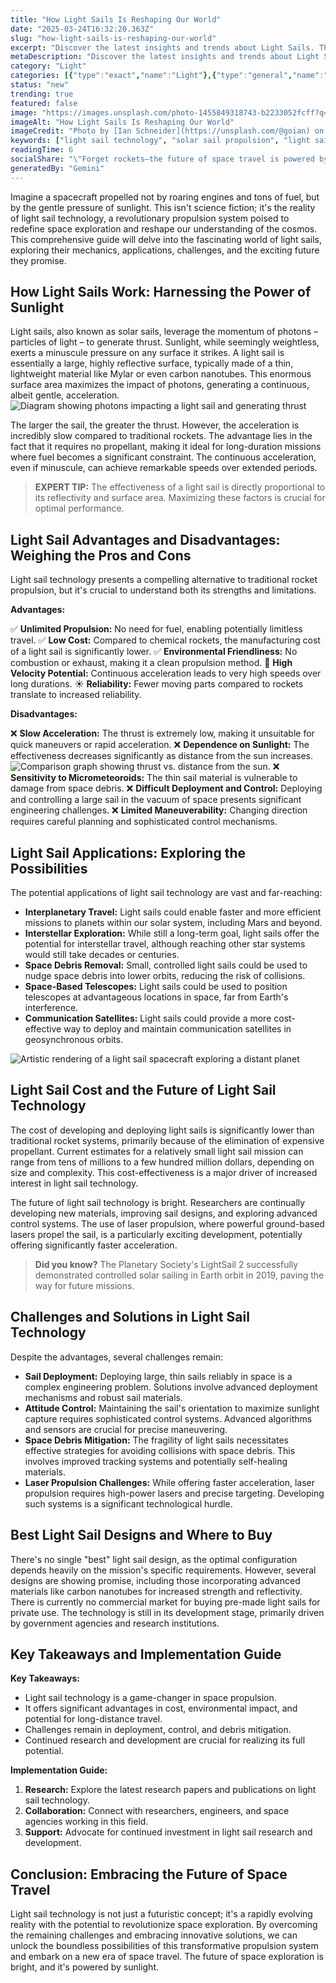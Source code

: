 ```yaml
---
title: "How Light Sails Is Reshaping Our World"
date: "2025-03-24T16:32:20.363Z"
slug: "how-light-sails-is-reshaping-our-world"
excerpt: "Discover the latest insights and trends about Light Sails. This comprehensive guide covers everything you need to know about Light Sails in 2025."
metaDescription: "Discover the latest insights and trends about Light Sails. This comprehensive guide covers everything you need to know about Light Sails in 2025."
category: "Light"
categories: [{"type":"exact","name":"Light"},{"type":"general","name":"Space Exploration"},{"type":"medium","name":"Propulsion Systems"},{"type":"specific","name":"Solar Sails"},{"type":"niche","name":"Interstellar Travel"}]
status: "new"
trending: true
featured: false
image: "https://images.unsplash.com/photo-1455849318743-b2233052fcff?q=85&w=1200&fit=max&fm=webp&auto=compress"
imageAlt: "How Light Sails Is Reshaping Our World"
imageCredit: "Photo by [Ian Schneider](https://unsplash.com/@goian) on Unsplash"
keywords: ["light sail technology", "solar sail propulsion", "light sail spacecraft", "buy light sail", "how light sails work", "light sail advantages disadvantages", "light sail cost", "future of light sail technology", "light sail applications", "best light sail designs"]
readingTime: 6
socialShare: "\"Forget rockets—the future of space travel is powered by sunlight! Light sail technology is poised to revolutionize how we explore the cosmos.\""
generatedBy: "Gemini"
---
```




Imagine a spacecraft propelled not by roaring engines and tons of fuel, but by the gentle pressure of sunlight.  This isn't science fiction; it's the reality of light sail technology, a revolutionary propulsion system poised to redefine space exploration and reshape our understanding of the cosmos.  This comprehensive guide will delve into the fascinating world of light sails, exploring their mechanics, applications, challenges, and the exciting future they promise.

## How Light Sails Work: Harnessing the Power of Sunlight

Light sails, also known as solar sails, leverage the momentum of photons – particles of light – to generate thrust.  Sunlight, while seemingly weightless, exerts a minuscule pressure on any surface it strikes.  A light sail is essentially a large, highly reflective surface, typically made of a thin, lightweight material like Mylar or even carbon nanotubes. This enormous surface area maximizes the impact of photons, generating a continuous, albeit gentle, acceleration.  ![Diagram showing photons impacting a light sail and generating thrust](https://images.unsplash.com/photo-1451187580459-43490279c0fa?q=85&w=1200&fit=max&fm=webp&auto=compress)

The larger the sail, the greater the thrust. However, the acceleration is incredibly slow compared to traditional rockets.  The advantage lies in the fact that it requires no propellant, making it ideal for long-duration missions where fuel becomes a significant constraint.  The continuous acceleration, even if minuscule, can achieve remarkable speeds over extended periods.

> **EXPERT TIP:** The effectiveness of a light sail is directly proportional to its reflectivity and surface area.  Maximizing these factors is crucial for optimal performance.

## Light Sail Advantages and Disadvantages: Weighing the Pros and Cons

Light sail technology presents a compelling alternative to traditional rocket propulsion, but it's crucial to understand both its strengths and limitations.

**Advantages:**

✅ **Unlimited Propulsion:** No need for fuel, enabling potentially limitless travel.
✅ **Low Cost:**  Compared to chemical rockets, the manufacturing cost of a light sail is significantly lower.
✅ **Environmental Friendliness:**  No combustion or exhaust, making it a clean propulsion method.
🚀 **High Velocity Potential:**  Continuous acceleration leads to very high speeds over long durations.
☀️ **Reliability:**  Fewer moving parts compared to rockets translate to increased reliability.

**Disadvantages:**

❌ **Slow Acceleration:**  The thrust is extremely low, making it unsuitable for quick maneuvers or rapid acceleration.
❌ **Dependence on Sunlight:**  The effectiveness decreases significantly as distance from the sun increases.  ![Comparison graph showing thrust vs. distance from the sun](https://images.unsplash.com/photo-1484417894907-623942c8ee29?q=85&w=1200&fit=max&fm=webp&auto=compress).
❌ **Sensitivity to Micrometeoroids:**  The thin sail material is vulnerable to damage from space debris.
❌ **Difficult Deployment and Control:**  Deploying and controlling a large sail in the vacuum of space presents significant engineering challenges.
❌ **Limited Maneuverability:**  Changing direction requires careful planning and sophisticated control mechanisms.

## Light Sail Applications: Exploring the Possibilities

The potential applications of light sail technology are vast and far-reaching:

* **Interplanetary Travel:**  Light sails could enable faster and more efficient missions to planets within our solar system, including Mars and beyond.
* **Interstellar Exploration:**  While still a long-term goal, light sails offer the potential for interstellar travel, although reaching other star systems would still take decades or centuries.
* **Space Debris Removal:**  Small, controlled light sails could be used to nudge space debris into lower orbits, reducing the risk of collisions.
* **Space-Based Telescopes:**  Light sails could be used to position telescopes at advantageous locations in space, far from Earth's interference.
* **Communication Satellites:**  Light sails could provide a more cost-effective way to deploy and maintain communication satellites in geosynchronous orbits.

![Artistic rendering of a light sail spacecraft exploring a distant planet](https://images.unsplash.com/photo-1517976487492-5750f3195933?q=85&w=1200&fit=max&fm=webp&auto=compress)

## Light Sail Cost and the Future of Light Sail Technology

The cost of developing and deploying light sails is significantly lower than traditional rocket systems, primarily because of the elimination of expensive propellant. Current estimates for a relatively small light sail mission can range from tens of millions to a few hundred million dollars, depending on size and complexity.  This cost-effectiveness is a major driver of increased interest in light sail technology.

The future of light sail technology is bright.  Researchers are continually developing new materials, improving sail designs, and exploring advanced control systems.  The use of laser propulsion, where powerful ground-based lasers propel the sail, is a particularly exciting development, potentially offering significantly faster acceleration.  

> **Did you know?** The Planetary Society's LightSail 2 successfully demonstrated controlled solar sailing in Earth orbit in 2019, paving the way for future missions.

## Challenges and Solutions in Light Sail Technology

Despite the advantages, several challenges remain:

* **Sail Deployment:**  Deploying large, thin sails reliably in space is a complex engineering problem.  Solutions involve advanced deployment mechanisms and robust sail materials.
* **Attitude Control:**  Maintaining the sail's orientation to maximize sunlight capture requires sophisticated control systems.  Advanced algorithms and sensors are crucial for precise maneuvering.
* **Space Debris Mitigation:**  The fragility of light sails necessitates effective strategies for avoiding collisions with space debris.  This involves improved tracking systems and potentially self-healing materials.
* **Laser Propulsion Challenges:**  While offering faster acceleration, laser propulsion requires high-power lasers and precise targeting.  Developing such systems is a significant technological hurdle.

## Best Light Sail Designs and Where to Buy

There's no single "best" light sail design, as the optimal configuration depends heavily on the mission's specific requirements.  However, several designs are showing promise, including those incorporating advanced materials like carbon nanotubes for increased strength and reflectivity.  There is currently no commercial market for buying pre-made light sails for private use.  The technology is still in its development stage, primarily driven by government agencies and research institutions.

## Key Takeaways and Implementation Guide

**Key Takeaways:**

* Light sail technology is a game-changer in space propulsion.
* It offers significant advantages in cost, environmental impact, and potential for long-distance travel.
* Challenges remain in deployment, control, and debris mitigation.
* Continued research and development are crucial for realizing its full potential.

**Implementation Guide:**

1. **Research:** Explore the latest research papers and publications on light sail technology.
2. **Collaboration:**  Connect with researchers, engineers, and space agencies working in this field.
3. **Support:**  Advocate for continued investment in light sail research and development.

## Conclusion: Embracing the Future of Space Travel

Light sail technology is not just a futuristic concept; it's a rapidly evolving reality with the potential to revolutionize space exploration.  By overcoming the remaining challenges and embracing innovative solutions, we can unlock the boundless possibilities of this transformative propulsion system and embark on a new era of space travel.  The future of space exploration is bright, and it's powered by sunlight.

